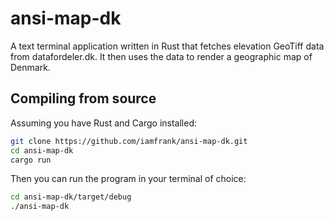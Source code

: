 # ansi-map-dk

A text terminal application written in Rust that fetches elevation GeoTiff data from datafordeler.dk. 
It then uses the data to render a geographic map of Denmark.

## Compiling from source

Assuming you have Rust and Cargo installed:
```sh
git clone https://github.com/iamfrank/ansi-map-dk.git
cd ansi-map-dk
cargo run
```

Then you can run the program in your terminal of choice:
```sh
cd ansi-map-dk/target/debug
./ansi-map-dk
```

